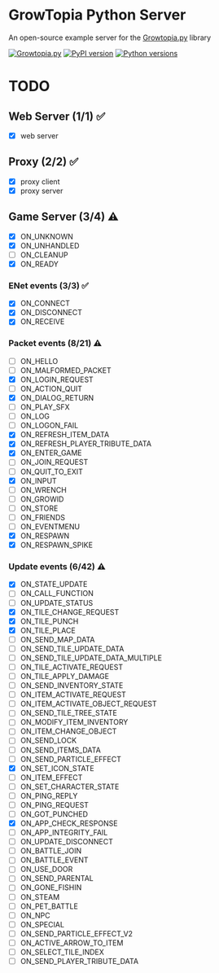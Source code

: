 # GrowTopia Python Server
An open-source example server for the [Growtopia.py](https://github.com/KaJob-dev/growtopia.py) library

[![Growtopia.py](https://img.shields.io/badge/Growtopia.py-v0.1.3-blue)](https://github.com/KaJob-dev/growtopia.py)
[![PyPI version](https://img.shields.io/pypi/v/growtopia.py.svg?style=flat)](https://pypi.org/project/growtopia.py/)
[![Python versions](https://img.shields.io/pypi/pyversions/growtopia.py.svg?style=flat)](https://python.org)

# TODO
## Web Server (1/1) ✅
- [x] web server

## Proxy (2/2) ✅
- [x] proxy client
- [x] proxy server

## Game Server (3/4) ⚠️
- [x] ON_UNKNOWN
- [x] ON_UNHANDLED
- [ ] ON_CLEANUP
- [x] ON_READY

### ENet events (3/3) ✅
- [x] ON_CONNECT
- [x] ON_DISCONNECT
- [x] ON_RECEIVE

### Packet events (8/21) ⚠️
- [ ] ON_HELLO
- [ ] ON_MALFORMED_PACKET
- [x] ON_LOGIN_REQUEST
- [ ] ON_ACTION_QUIT
- [x] ON_DIALOG_RETURN
- [ ] ON_PLAY_SFX
- [ ] ON_LOG
- [ ] ON_LOGON_FAIL
- [x] ON_REFRESH_ITEM_DATA
- [x] ON_REFRESH_PLAYER_TRIBUTE_DATA
- [x] ON_ENTER_GAME
- [ ] ON_JOIN_REQUEST
- [ ] ON_QUIT_TO_EXIT
- [x] ON_INPUT
- [ ] ON_WRENCH
- [ ] ON_GROWID
- [ ] ON_STORE
- [ ] ON_FRIENDS
- [ ] ON_EVENTMENU
- [x] ON_RESPAWN
- [x] ON_RESPAWN_SPIKE

### Update events (6/42) ⚠️
- [x] ON_STATE_UPDATE
- [ ] ON_CALL_FUNCTION
- [ ] ON_UPDATE_STATUS
- [x] ON_TILE_CHANGE_REQUEST
- [x] ON_TILE_PUNCH
- [x] ON_TILE_PLACE
- [ ] ON_SEND_MAP_DATA
- [ ] ON_SEND_TILE_UPDATE_DATA
- [ ] ON_SEND_TILE_UPDATE_DATA_MULTIPLE
- [ ] ON_TILE_ACTIVATE_REQUEST
- [ ] ON_TILE_APPLY_DAMAGE
- [ ] ON_SEND_INVENTORY_STATE
- [ ] ON_ITEM_ACTIVATE_REQUEST
- [ ] ON_ITEM_ACTIVATE_OBJECT_REQUEST
- [ ] ON_SEND_TILE_TREE_STATE
- [ ] ON_MODIFY_ITEM_INVENTORY
- [ ] ON_ITEM_CHANGE_OBJECT
- [ ] ON_SEND_LOCK
- [ ] ON_SEND_ITEMS_DATA
- [ ] ON_SEND_PARTICLE_EFFECT
- [x] ON_SET_ICON_STATE
- [ ] ON_ITEM_EFFECT
- [ ] ON_SET_CHARACTER_STATE
- [ ] ON_PING_REPLY
- [ ] ON_PING_REQUEST
- [ ] ON_GOT_PUNCHED
- [x] ON_APP_CHECK_RESPONSE
- [ ] ON_APP_INTEGRITY_FAIL
- [ ] ON_UPDATE_DISCONNECT
- [ ] ON_BATTLE_JOIN
- [ ] ON_BATTLE_EVENT
- [ ] ON_USE_DOOR
- [ ] ON_SEND_PARENTAL
- [ ] ON_GONE_FISHIN
- [ ] ON_STEAM
- [ ] ON_PET_BATTLE
- [ ] ON_NPC
- [ ] ON_SPECIAL
- [ ] ON_SEND_PARTICLE_EFFECT_V2
- [ ] ON_ACTIVE_ARROW_TO_ITEM
- [ ] ON_SELECT_TILE_INDEX
- [ ] ON_SEND_PLAYER_TRIBUTE_DATA
